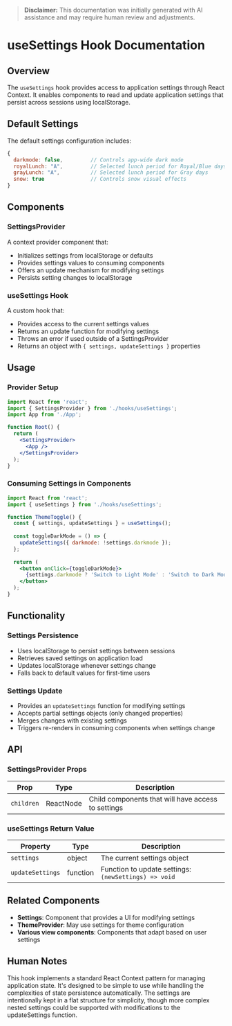 > **Disclaimer:** This documentation was initially generated with AI assistance and may require human review and adjustments.

# useSettings Hook Documentation

## Overview
The `useSettings` hook provides access to application settings through React Context. It enables components to read and update application settings that persist across sessions using localStorage.

## Default Settings

The default settings configuration includes:

```javascript
{
  darkmode: false,         // Controls app-wide dark mode
  royalLunch: "A",         // Selected lunch period for Royal/Blue days
  grayLunch: "A",          // Selected lunch period for Gray days
  snow: true               // Controls snow visual effects
}
```

## Components

### SettingsProvider

A context provider component that:
- Initializes settings from localStorage or defaults
- Provides settings values to consuming components
- Offers an update mechanism for modifying settings
- Persists setting changes to localStorage

### useSettings Hook

A custom hook that:
- Provides access to the current settings values
- Returns an update function for modifying settings
- Throws an error if used outside of a SettingsProvider
- Returns an object with `{ settings, updateSettings }` properties

## Usage

### Provider Setup

```jsx
import React from 'react';
import { SettingsProvider } from './hooks/useSettings';
import App from './App';

function Root() {
  return (
    <SettingsProvider>
      <App />
    </SettingsProvider>
  );
}
```

### Consuming Settings in Components

```jsx
import React from 'react';
import { useSettings } from './hooks/useSettings';

function ThemeToggle() {
  const { settings, updateSettings } = useSettings();
  
  const toggleDarkMode = () => {
    updateSettings({ darkmode: !settings.darkmode });
  };
  
  return (
    <button onClick={toggleDarkMode}>
      {settings.darkmode ? 'Switch to Light Mode' : 'Switch to Dark Mode'}
    </button>
  );
}
```

## Functionality

### Settings Persistence
- Uses localStorage to persist settings between sessions
- Retrieves saved settings on application load
- Updates localStorage whenever settings change
- Falls back to default values for first-time users

### Settings Update
- Provides an `updateSettings` function for modifying settings
- Accepts partial settings objects (only changed properties)
- Merges changes with existing settings
- Triggers re-renders in consuming components when settings change

## API

### SettingsProvider Props

| Prop | Type | Description |
|------|------|-------------|
| `children` | ReactNode | Child components that will have access to settings |

### useSettings Return Value

| Property | Type | Description |
|----------|------|-------------|
| `settings` | object | The current settings object |
| `updateSettings` | function | Function to update settings: `(newSettings) => void` |

## Related Components

- **Settings**: Component that provides a UI for modifying settings
- **ThemeProvider**: May use settings for theme configuration
- **Various view components**: Components that adapt based on user settings

## Human Notes

This hook implements a standard React Context pattern for managing application state. It's designed to be simple to use while handling the complexities of state persistence automatically. The settings are intentionally kept in a flat structure for simplicity, though more complex nested settings could be supported with modifications to the updateSettings function.
